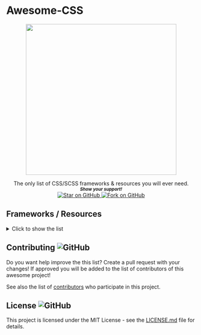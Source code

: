 # Awesome-CSS


<p align="center">
  <img height="400" src="" />
</p>
<div align="center">
The only list of CSS/SCSS frameworks & resources you will ever need.
  
  
   <br>
  <small> <b><i>Show your support!</i> </b></small>
  <br>
   <a href="https://github.com/MarketingPipeline/CSS-Frameworks">
    <img title="Star on GitHub" src="https://img.shields.io/github/stars/MarketingPipeline/CSS-Frameworks.svg?style=social&label=Star">
  </a>
  <a href="https://github.com/MarketingPipeline/CSS-Frameworks/fork">
    <img title="Fork on GitHub" src="https://img.shields.io/github/forks/MarketingPipeline/CSS-Frameworks.svg?style=social&label=Fork">
  </a>
   </p>  
 </div>


## Frameworks / Resources

<details>
<summary>Click to show the list</summary>
<br>


[7.css: A tiny CSS framework for building faithful recreations of the Windows 7 UI.](https://github.com/khang-nd/7.css)

[98.css: A design system for building faithful recreations of old UIs](https://github.com/jdan/98.css)

[Amaze UI: Amaze UI, a mobile-first and modular front-end framework.](https://github.com/amazeui/amazeui)

[AESTHETIC CSS: A vaporwave CSS framework 🌴🐬](https://github.com/torch2424/aesthetic-css)

[animate.css: 🍿 A cross-browser library of CSS animations. As easy to use as an easy thing.](https://github.com/animate-css/animate.css)

[aqua.css: An elegant CSS Framework.](https://github.com/alphardex/aqua.css)

[awsm.css: Simple CSS library for semantic HTML markup](https://github.com/igoradamenko/awsm.css)

[base: Base - A Rock Solid, Responsive CSS Framework built to work on all devices big, small and in-between.](https://github.com/getbase/base)

[Basic.css: Basic.css - Classless CSS Starter File](https://github.com/vladocar/Basic.css)

[basscss: Low-level CSS Toolkit – the original Functional/Utility/Atomic CSS library](https://github.com/basscss/basscss/)

[Bahunya: 10KB classless CSS framework with responsive typography, navbar, syntax highlighting, etc.](https://github.com/Kimeiga/bahunya)

[bootstrap: The most popular HTML, CSS, and JavaScript framework for developing responsive, mobile first projects on the web.](https://github.com/twbs/bootstrap)

[BOOTSTRA.386: A vintage 1980s DOS inspired Twitter Bootstrap theme](https://github.com/kristopolous/BOOTSTRA.386)

[bourbon: A Lightweight Sass Tool Set](https://github.com/thoughtbot/bourbon/)

[bonsai.css: A Utility Complete CSS Framework for less than 45kb (8kB Gzipped) -](https://github.com/bonsaicss/bonsai.css)

[bojler: Bojler is an email framework](https://github.com/Slicejack/bojler)

[bulma: Modern CSS framework based on Flexbox](https://github.com/jgthms/bulma)

[Blitz: An eBook Framework (CSS + template)](https://github.com/FriendsOfEpub/Blitz)

[carbon: A design system built by IBM](https://github.com/carbon-design-system/carbon)

[Caramel.CSS: a simple to use, easy to remember css framework](https://github.com/caramelcss/caramel)

[Concise.css: A CSS framework that's lightweight and easy-to-use. Give up the bloat. Stop tripping over your classes. Be Concise.](https://github.com/ConciseCSS/concise.css)

[cutestrap: A strong, independent CSS Framework. Only 2.7KB minified & gzipped.](https://github.com/tylerchilds/cutestrap)

[Centurion: Centurion is a web-based framework for rapid prototyping and building larger web projects.](https://github.com/justinhough/Centurion)

[Charts.css: Open source CSS framework for data visualization.](https://github.com/ChartsCSS/charts.css)

[chota: A micro (3kb) CSS framework](https://github.com/jenil/chota)

[codyhouse-framework: A lightweight front-end framework for building accessible, bespoke interfaces.](https://github.com/CodyHouse/codyhouse-framework)

[classic.css: Generate a Classic Mac interface in your browser](https://github.com/npjg/classic.css)

[Cirrus: The SCSS framework for the modern web.](https://github.com/Spiderpig86/Cirrus)

[cssfx: ✨ Beautifully simple click-to-copy CSS effects](https://github.com/jolaleye/cssfx)

[css-buttons: 100 Modern CSS Buttons, Free And Royalty Free.](https://github.com/eludadev/css-buttons)

[daisyui: The most popular, free and open-source Tailwind CSS component library](https://github.com/saadeghi/daisyui)

[Element: a Vue 2.0 based component library for developers, designers and product managers](https://github.com/ElemeFE/element)

[elementary.css: elementary OS's stylesheet converted to browser CSS](https://github.com/1j01/elementary.css)

[Filters.css: CSS only library to apply color filters.](https://github.com/bansal/filters.css)

[furatto: It's a flat, fast and powerful front-end framework for rapid web development.](https://github.com/IcaliaLabs/furatto)

[flexboxgrid: Grid based on CSS3 flexbox](https://github.com/kristoferjoseph/flexboxgrid)

[foundation-sites: The most advanced responsive front-end framework in the world. Quickly create prototypes and production code for sites that work on any kind of device.](https://github.com/foundation/foundation-sites)

[Fomantic-UI: Fomantic-UI is the official community fork of Semantic-UI](https://github.com/fomantic/fomantic-ui)

[Gutenberg: Modern framework to print the web correctly.](https://github.com/BafS/Gutenberg)

[geo-bootstrap: A timeless Twitter Bootstrap theme built for the modern web.](https://github.com/divshot/geo-bootstrap)

[Homebrewery: authentic looking D&D homebrews](https://github.com/naturalcrit/homebrewery/blob/master/phb.standalone.css)

[hack: ⛷ Dead simple CSS framework.](https://github.com/egoist/hack)

[Halfmoon: Front-end framework with a built-in dark mode and full customizability using CSS variables; great for building dashboards and tools.](https://github.com/halfmoonui/halfmoon/)

[Hover: A collection of CSS3 powered hover effects to be applied to links, buttons, logos, SVG, featured images and so on. Easily apply to your own elements, modify or just use for inspiration. Available in CSS, Sass, and LESS.](https://github.com/IanLunn/Hover)

[hiq: A lightweight, progressive, high-IQ CSS framework.](https://github.com/jonathanharrell/hiq)

[IsometricSass: Sass library to make isometric 2D without javascript](https://github.com/MorganCaron/IsometricSass)

[inuitcss: Extensible, scalable, Sass-based, OOCSS framework for large and long-lasting UI projects.](https://github.com/inuitcss/inuitcss)

[Jeet: The most advanced, yet intuitive, grid system available for Sass or Stylus](https://github.com/mojotech/jeet)

[knopf.css: Modern, modular, extensible button system designed for both rapid prototyping and production-ready applications](https://github.com/frameable/knopf.css)

[lit: World's smallest responsive 🔥 css framework (395 bytes)](https://github.com/ajusa/lit)

[Materialize](https://materializecss.com/)

[material-components-web: Modular and customizable Material Design UI components for the web](https://github.com/material-components/material-components-web)

[Metro 4: Impressive component library for expressive web development! Build responsive projects on the web with the first front-end component library in Metro Style. And now there are even more opportunities every day!](https://github.com/olton/Metro-UI-CSS)

[mobi.css: A lightweight, scalable, mobile-first CSS framework](https://github.com/mobi-css/mobi.css)

[modern-normalize: 🐒 Normalize browsers' default style](https://github.com/sindresorhus/modern-normalize)

[modern-css-reset: A bare-bones CSS reset for modern web development.](https://github.com/hankchizljaw/modern-css-reset)

[mdb-ui-kit: Bootstrap 5 & Material Design 2.0 UI KIT](https://github.com/mdbootstrap/mdb-ui-kit)

[milligram: A minimalist CSS framework.](https://github.com/milligram/milligram)

[mini.css: A minimal, responsive, style-agnostic CSS framework!](https://github.com/Chalarangelo/mini.css)

[minireset.css: A tiny modern CSS reset](https://github.com/jgthms/minireset.css)

[mui: lightweight CSS framework that follows Google's Material Design guidelines.](https://github.com/muicss/mui)

[MVP.css: Minimalist stylesheet for HTML elements](https://github.com/andybrewer/mvp/)

[Natural Selection: CSS Boilerplate / Starter Kit: Collection of best-practice CSS selectors](https://github.com/frontaid/natural-selection)

[normalize.css: A modern alternative to CSS resets](https://github.com/necolas/normalize.css/)

[NES.css: NES-style CSS Framework | ファミコン風CSSフレームワーク](https://github.com/nostalgic-css/NES.css)

[papercss: The Less Formal CSS Framework](https://github.com/papercss/papercss)

[patternfly: an open source design system built to drive consistency and unify teams.](https://github.com/patternfly/patternfly)

[pico: Minimal CSS Framework for semantic HTML](https://github.com/picocss/pico)

[picnic: A beautiful CSS library to kickstart your projects](https://github.com/franciscop/picnic)

[primer: The CSS design system that powers GitHub](https://github.com/primer/css)

[primitive: ⛏️ ‎ A front-end design toolkit for developing web apps.](https://github.com/taniarascia/primitive)

[PSone.css: 🎮 PS1 style CSS Framework, inspired by NES.css](https://github.com/micah5/PSone.css)

[pure: A set of small, responsive CSS modules that you can use in every web project.](https://github.com/pure-css/pure/)

[Puppertino: A CSS framework based on Human Guidelines from apple](https://github.com/codedgar/Puppertino)

[Phonon: Phonon is a responsive front-end framework with a focus on simplicity and flexibility](https://github.com/phonon-framework/phonon)

[Ratchet: Build mobile apps with simple HTML, CSS, and JavaScript components.](https://github.com/twbs/ratchet)

[ress: 🚿 A modern CSS reset](https://github.com/filipelinhares/ress)

[Responsive: A super lightweight HTML, Sass, CSS, and JavaScript framework for building responsive websites](https://github.com/responsivebp/responsive)

[RPGUI: Lightweight framework for old-school RPG GUI in web!](https://github.com/RonenNess/RPGUI)

[sanitize.css: A best-practices CSS foundation](https://github.com/csstools/sanitize.css)

[sakura: a minimal css framework/theme.](https://github.com/oxalorg/sakura)

[Skeleton: Skeleton: A Dead Simple, Responsive Boilerplate for Mobile-Friendly Development](https://github.com/dhg/Skeleton/)

[Skin: Pure CSS framework designed & developed by eBay for a branded, e-commerce marketplace. Created by eBay.](https://github.com/eBay/skin)

[Semantic-UI: Semantic is a UI component framework based around useful principles from natural language.](https://github.com/semantic-org/semantic-ui)

[slim.js: Fast & Robust Front-End Micro-framework based on modern standards](https://github.com/slimjs/slim.js)

[simple.css: Simple.css is a classless CSS template that allows you to make a good looking website really quickly.](https://github.com/kevquirk/simple.css)

[spectre: Spectre.css - A Lightweight, Responsive and Modern CSS Framework](https://github.com/picturepan2/spectre)

[susy: Responsive layout toolkit for Sass](https://github.com/oddbird/susy)

[SPCSS: A simple, minimal, classless stylesheet for simple HTML pages](https://github.com/susam/spcss)

[Propeller: Develop more, Code less. Propeller is a front-end responsive framework based on Google's Material Design Standards & Bootstrap.](https://github.com/digicorp/propeller)

[tacit: CSS framework for dummies, without a single CSS class](https://github.com/yegor256/tacit)

[Tabler: Tabler is free and open-source HTML Dashboard UI Kit built on Bootstrap](https://github.com/tabler/tabler)

[tailwindcss: A utility-first CSS framework for rapid UI development.](https://github.com/tailwindlabs/tailwindcss)

[tawian-frontend: A markdowny CSS framework](https://github.com/maxbeier/tawian-frontend)

[terminal.css: Modern and minimalistic CSS framework for terminal enthusiasts](https://github.com/Gioni06/terminal.css)

[tentcss: A CSS survival kit. Includes only the essentials to make camp.](https://github.com/sitetent/tentcss)

[turretcss: Turret is a styles and browser behaviour normalisation framework for rapid development of responsive and accessible websites.](https://github.com/turretcss/turretcss)

[TuiCss: Text-based user interface CSS library](https://github.com/vinibiavatti1/TuiCss)

[uikit: A lightweight and modular front-end framework for developing fast and powerful web interfaces](https://github.com/uikit/uikit)

[universal.css: The only CSS you will ever need](https://github.com/marmelab/universal.css)

[unnamed-css-framework: A simple colorful CSS framework](https://github.com/smakosh/unnamed-css-framework)

[unsemantic: Fluid grid for mobile, tablet, and desktop.](https://github.com/nathansmith/unsemantic)

[Vanilla: A simple, extensible CSS framework.](https://github.com/canonical-web-and-design/vanilla-framework/)

[Vital: A minimally invasive CSS framework for modern web applications.](https://github.com/doximity/vital)

[water.css: A drop-in collection of CSS styles to make simple websites just a little nicer](https://github.com/kognise/water.css)

[wired-elements: Collection of custom elements that appear hand drawn. Great for wireframes or a fun look.](https://github.com/rough-stuff/wired-elements)

[Wireframe: minimal wireframing css-framework 🎈](https://github.com/agauniyal/wireframe)

[wing: A beautiful CSS framework designed for minimalists.](https://github.com/kbrsh/wing)



[XP.css: A CSS framework for building faithful recreations of operating system GUIs.](https://github.com/botoxparty/XP.css)  
  
  
</details>



## Contributing ![GitHub](https://img.shields.io/github/contributors/MarketingPipeline/CSS-Frameworks)

Do you want help improve the this list? Create a pull request with your changes! If approved you will be added to the list of contributors of this awesome project!

See also the list of
[contributors](https://github.com/MarketingPipeline/CSS-Frameworks/graphs/contributors) who
participate in this project.

## License ![GitHub](https://img.shields.io/github/license/MarketingPipeline/CSS-Frameworks)

This project is licensed under the MIT License - see the
[LICENSE.md](https://github.com/MarketingPipeline/CSS-Frameworks/blob/main/LICENSE) file for
details.



